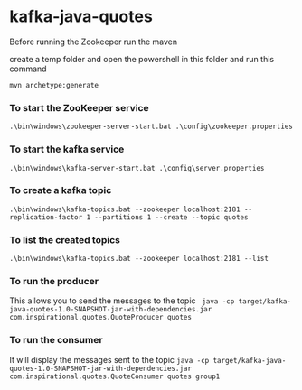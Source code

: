 # kafka-java-quotes

Before running the Zookeeper run the maven 

create a temp folder and open the powershell in this folder and run this command

```mvn archetype:generate ```


### To start the ZooKeeper service
```.\bin\windows\zookeeper-server-start.bat .\config\zookeeper.properties ```
### To start the kafka service
``` .\bin\windows\kafka-server-start.bat .\config\server.properties ```
### To create a kafka topic
```.\bin\windows\kafka-topics.bat --zookeeper localhost:2181 --replication-factor 1 --partitions 1 --create --topic quotes```
### To list the created topics 
``` .\bin\windows\kafka-topics.bat --zookeeper localhost:2181 --list ```

### To run the producer
This allows you to send the messages to the topic
``` java -cp target/kafka-java-quotes-1.0-SNAPSHOT-jar-with-dependencies.jar com.inspirational.quotes.QuoteProducer quotes```
### To run the consumer 
It will display the messages sent to the topic
``` java -cp target/kafka-java-quotes-1.0-SNAPSHOT-jar-with-dependencies.jar com.inspirational.quotes.QuoteConsumer quotes group1 ```
